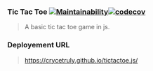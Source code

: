 ### Tic Tac Toe [![Maintainability](https://api.codeclimate.com/v1/badges/c1361003543605a7a2ed/maintainability)](https://codeclimate.com/github/CryceTruly/tictactoe.js/maintainability)[![codecov](https://codecov.io/gh/CryceTruly/tictactoe.js/branch/create-game/graph/badge.svg)](https://codecov.io/gh/CryceTruly/tictactoe.js)
> A basic tic tac toe game in js.

### Deployement URL
> <a href="https://crycetruly.github.io/tictactoe.js/" title="Live site">https://crycetruly.github.io/tictactoe.js/</a>

